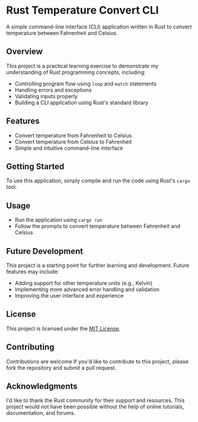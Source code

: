 # Rust Temperature Convert CLI

A simple command-line interface (CLI) application written in Rust to convert temperature between Fahrenheit and Celsius.

## Overview

This project is a practical learning exercise to demonstrate my understanding of Rust programming concepts, including:

- Controlling program flow using `loop` and `match` statements
- Handling errors and exceptions
- Validating inputs properly
- Building a CLI application using Rust's standard library

## Features

- Convert temperature from Fahrenheit to Celsius
- Convert temperature from Celsius to Fahrenheit
- Simple and intuitive command-line interface

## Getting Started

To use this application, simply compile and run the code using Rust's `cargo` tool.

## Usage

- Run the application using `cargo run`
- Follow the prompts to convert temperature between Fahrenheit and Celsius

## Future Development

This project is a starting point for further learning and development. Future features may include:

- Adding support for other temperature units (e.g., Kelvin)
- Implementing more advanced error handling and validation
- Improving the user interface and experience

## License

This project is licensed under the [MIT License](https://opensource.org/licenses/MIT).

## Contributing

Contributions are welcome If you'd like to contribute to this project, please fork the repository and submit a pull request.

## Acknowledgments

I'd like to thank the Rust community for their support and resources. This project would not have been possible without the help of online tutorials, documentation, and forums.
